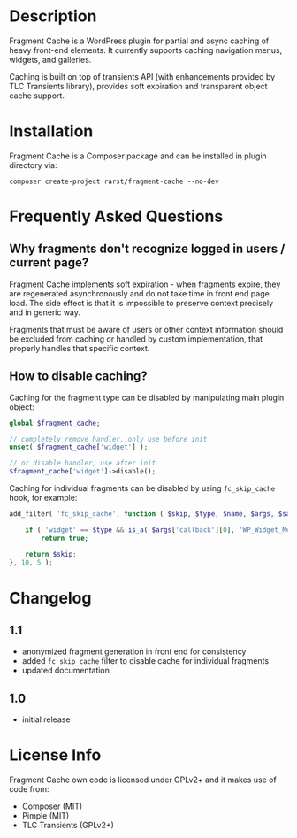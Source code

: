 # Description

Fragment Cache is a WordPress plugin for partial and async caching of heavy front-end elements. It currently supports caching navigation menus, widgets, and galleries.

Caching is built on top of transients API (with enhancements provided by TLC Transients library), provides soft expiration and transparent object cache support.

# Installation

Fragment Cache is a Composer package and can be installed in plugin directory via:

    composer create-project rarst/fragment-cache --no-dev

# Frequently Asked Questions

## Why fragments don't recognize logged in users / current page?

Fragment Cache implements soft expiration - when fragments expire, they are regenerated asynchronously and do not take time in front end page load. The side effect is that it is impossible to preserve context precisely and in generic way.

Fragments that must be aware of users or other context information should be excluded from caching or handled by custom implementation, that properly handles that specific context.

## How to disable caching?

Caching for the fragment type can be disabled by manipulating main plugin object:

```php
global $fragment_cache;

// completely remove handler, only use before init
unset( $fragment_cache['widget'] );

// or disable handler, use after init
$fragment_cache['widget']->disable();
```

Caching for individual fragments can be disabled by using `fc_skip_cache` hook, for example:

```php
add_filter( 'fc_skip_cache', function ( $skip, $type, $name, $args, $salt ) {

	if ( 'widget' == $type && is_a( $args['callback'][0], 'WP_Widget_Meta' ) )
		return true;

	return $skip;
}, 10, 5 );
```

# Changelog

## 1.1

 - anonymized fragment generation in front end for consistency
 - added `fc_skip_cache` filter to disable cache for individual fragments
 - updated documentation 

## 1.0

 - initial release

# License Info

Fragment Cache own code is licensed under GPLv2+ and it makes use of code from:

 - Composer (MIT)
 - Pimple (MIT)
 - TLC Transients (GPLv2+)
